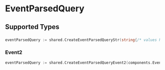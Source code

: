 # EventParsedQuery


## Supported Types

### 

```go
eventParsedQuery := shared.CreateEventParsedQueryStr(string{/* values here */})
```

### Event2

```go
eventParsedQuery := shared.CreateEventParsedQueryEvent2(components.Event2{/* values here */})
```

